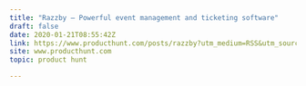 ```yaml
---
title: "Razzby — Powerful event management and ticketing software"
draft: false
date: 2020-01-21T08:55:42Z
link: https://www.producthunt.com/posts/razzby?utm_medium=RSS&utm_source=hune
site: www.producthunt.com
topic: product hunt  

---
```

